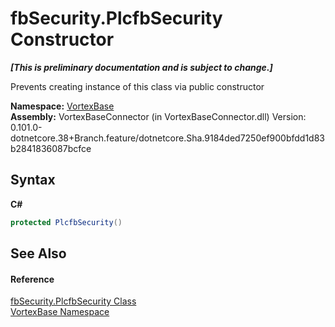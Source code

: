 # fbSecurity.PlcfbSecurity Constructor 
 _**\[This is preliminary documentation and is subject to change.\]**_

Prevents creating instance of this class via public constructor

**Namespace:**&nbsp;<a href="N_VortexBase.md">VortexBase</a><br />**Assembly:**&nbsp;VortexBaseConnector (in VortexBaseConnector.dll) Version: 0.101.0-dotnetcore.38+Branch.feature/dotnetcore.Sha.9184ded7250ef900bfdd1d83b2841836087bcfce

## Syntax

**C#**<br />
``` C#
protected PlcfbSecurity()
```


## See Also


#### Reference
<a href="T_VortexBase_fbSecurity_PlcfbSecurity.md">fbSecurity.PlcfbSecurity Class</a><br /><a href="N_VortexBase.md">VortexBase Namespace</a><br />